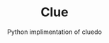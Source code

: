 <h1 align="center">Clue</h1>
<p align="center">Python implimentation of cluedo</p>

<!--
    At the top, maybe a logo centered?
    After the title and subtitle, maybe put an image here of the final product.
    And then info and how to install and set it up.
-->

